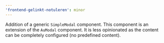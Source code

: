 ```yaml
---
'frontend-gelinkt-notuleren': minor
---
```


Addition of a generic `SimpleModal` component. This component is an extension of the `AuModal` component. It is less opinionated as the content can be completely configured (no predefined content).
